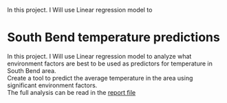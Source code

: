 In this project. I Will use Linear regression model to 
# South Bend temperature predictions
In this project. I Will use Linear regression model to analyze what environment factors are best to be used as predictors for temperature in South Bend area. <br />
Create a tool to predict the average temperature in the area using significant environment factors. <br />
The full analysis can be read in the [report file](https://github.com/oceancode1997/southbendtemperature/blob/master/final%20report%20temperature%20in%20South%20Bend.docx)
